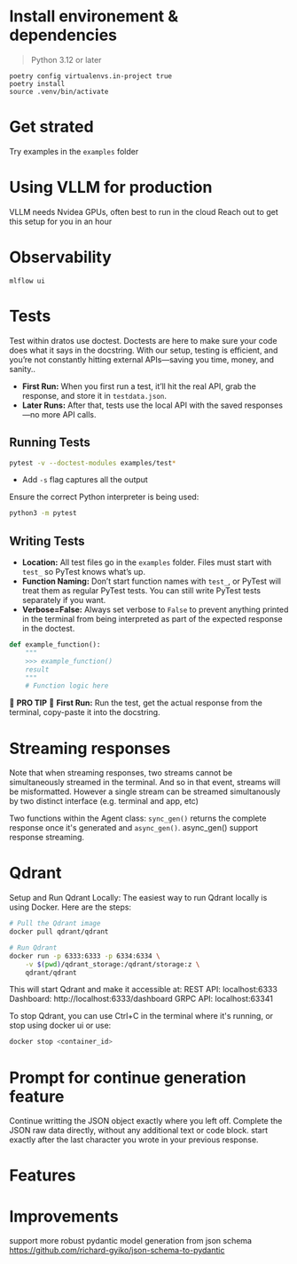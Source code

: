
# Install environement & dependencies

>Python 3.12 or later
```
poetry config virtualenvs.in-project true
poetry install
source .venv/bin/activate
```

# Get strated
Try examples in the `examples` folder


# Using VLLM for production
VLLM needs Nvidea GPUs, often best to run in the cloud
Reach out to get this setup for you in an hour

# Observability
`mlflow ui`

# Tests
Test within dratos use doctest. Doctests are here to make sure your code does what it says in the docstring. With our setup, testing is efficient, and you’re not constantly hitting external APIs—saving you time, money, and sanity..

- **First Run:** When you first run a test, it’ll hit the real API, grab the response, and store it in `testdata.json`.
- **Later Runs:** After that, tests use the local API with the saved responses—no more API calls.

## Running Tests

```bash
pytest -v --doctest-modules examples/test*
```
- Add `-s` flag captures all the output

Ensure the correct Python interpreter is being used:
```bash
python3 -m pytest
```

## Writing Tests

- **Location:** All test files go in the `examples` folder. Files must start with `test_` so PyTest knows what’s up.
- **Function Naming:** Don’t start function names with `test_`, or PyTest will treat them as regular PyTest tests. You can still write PyTest tests separately if you want.
- **Verbose=False:** Always set verbose to `False` to prevent anything printed in the terminal from being interpreted as part of the expected response in the doctest.

```python
def example_function():
    """
    >>> example_function()
    result
    """
    # Function logic here
```

🛑 **PRO TIP** 🛑 **First Run:** Run the test, get the actual response from the terminal, copy-paste it into the docstring.

# Streaming responses
Note that when streaming responses, two streams cannot be simultaneously streamed in the terminal. And so in that event, streams will be misformatted. However a single stream can be streamed simultanously by two distinct interface (e.g. terminal and app, etc)

Two functions within the Agent class: `sync_gen()` returns the complete response once it's generated and `async_gen()`. async_gen() support response streaming.


# Qdrant
Setup and Run Qdrant Locally:
The easiest way to run Qdrant locally is using Docker. Here are the steps:
```bash
# Pull the Qdrant image
docker pull qdrant/qdrant

# Run Qdrant
docker run -p 6333:6333 -p 6334:6334 \
    -v $(pwd)/qdrant_storage:/qdrant/storage:z \
    qdrant/qdrant
```

This will start Qdrant and make it accessible at:
REST API: localhost:6333
Dashboard: http://localhost:6333/dashboard
GRPC API: localhost:63341

To stop Qdrant, you can use Ctrl+C in the terminal where it's running, or stop using docker ui or use:
```bash
docker stop <container_id>
```


# Prompt for continue generation feature
Continue writting the JSON object exactly where you left off. Complete the JSON raw data directly, without any additional text or code block. start exactly after the last character you wrote in your previous response.


# Features


# Improvements
support more robust pydantic model generation from json schema https://github.com/richard-gyiko/json-schema-to-pydantic